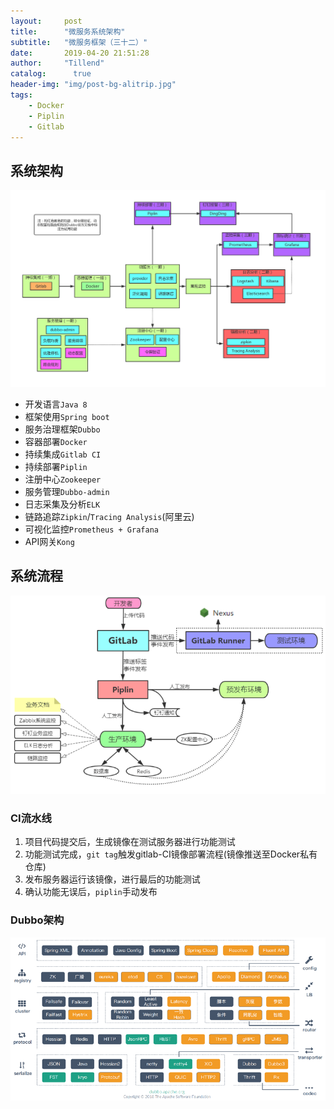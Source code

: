 ```yaml
---
layout:     post
title:      "微服务系统架构"
subtitle:   "微服务框架（三十二）"
date:       2019-04-20 21:51:28
author:     "Tillend"
catalog:      true
header-img: "img/post-bg-alitrip.jpg"
tags:
    - Docker
    - Piplin
    - Gitlab
---
```


## 系统架构
![](/img/in-post/post-2019-04/architecture.png)

- 开发语言`Java 8`
- 框架使用`Spring boot`
- 服务治理框架`Dubbo`
- 容器部署`Docker`
- 持续集成`Gitlab CI`
- 持续部署`Piplin`
- 注册中心`Zookeeper`
- 服务管理`Dubbo-admin`
- 日志采集及分析`ELK`
- 链路追踪`Zipkin`/`Tracing Analysis`(阿里云)
- 可视化监控`Prometheus + Grafana`
- API网关`Kong`


## 系统流程
![](/img/in-post/post-2019-04/system.png)

### CI流水线

1. 项目代码提交后，生成镜像在测试服务器进行功能测试
2. 功能测试完成，`git tag`触发gitlab-CI镜像部署流程(镜像推送至Docker私有仓库)
3. 发布服务器运行该镜像，进行最后的功能测试
4. 确认功能无误后，`piplin`手动发布

### Dubbo架构

![](/img/in-post/post-2019-04/dubbo-architecture.png)
